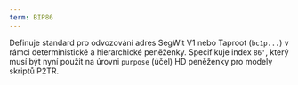 ```yaml
---
term: BIP86
---
```


Definuje standard pro odvozování adres SegWit V1 nebo Taproot (`bc1p...`) v rámci deterministické a hierarchické peněženky. Specifikuje index `86'`, který musí být nyní použit na úrovni `purpose` (účel) HD peněženky pro modely skriptů P2TR.